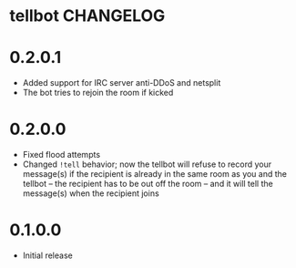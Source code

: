 tellbot CHANGELOG
=================

# 0.2.0.1

- Added support for IRC server anti-DDoS and netsplit
- The bot tries to rejoin the room if kicked

# 0.2.0.0

- Fixed flood attempts
- Changed `!tell` behavior; now the tellbot will refuse to record your message(s) if
  the recipient is already in the same room as you and the tellbot – the
  recipient has to be out off the room – and it will tell the message(s) when
  the recipient joins

# 0.1.0.0

- Initial release
